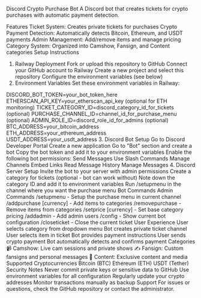 Discord Crypto Purchase Bot
A Discord bot that creates tickets for crypto purchases with automatic payment detection.

Features
Ticket System: Creates private tickets for purchases
Crypto Payment Detection: Automatically detects Bitcoin, Ethereum, and USDT payments
Admin Management: Add/remove items and manage pricing
Category System: Organized into Camshow, Fansign, and Content categories
Setup Instructions
1. Railway Deployment
Fork or upload this repository to GitHub
Connect your GitHub account to Railway
Create a new project and select this repository
Configure the environment variables (see below)
2. Environment Variables
Set these environment variables in Railway:

DISCORD_BOT_TOKEN=your_bot_token_here
ETHERSCAN_API_KEY=your_etherscan_api_key (optional for ETH monitoring)
TICKET_CATEGORY_ID=discord_category_id_for_tickets (optional)
PURCHASE_CHANNEL_ID=channel_id_for_purchase_menu (optional)
ADMIN_ROLE_ID=discord_role_id_for_admins (optional)
BTC_ADDRESS=your_bitcoin_address
ETH_ADDRESS=your_ethereum_address
USDT_ADDRESS=your_usdt_address
3. Discord Bot Setup
Go to Discord Developer Portal
Create a new application
Go to "Bot" section and create a bot
Copy the bot token and add it to your environment variables
Enable the following bot permissions:
Send Messages
Use Slash Commands
Manage Channels
Embed Links
Read Message History
Manage Messages
4. Discord Server Setup
Invite the bot to your server with admin permissions
Create a category for tickets (optional - bot can work without)
Note down the category ID and add it to environment variables
Run /setupmenu in the channel where you want the purchase menu
Bot Commands
Admin Commands
/setupmenu - Setup the purchase menu in current channel
/addpurchase <category> <item> <price> [currency] - Add items to categories
/removepurchase <category> <item> - Remove items from categories
/setprice <category> <price> [currency] - Set base category pricing
/addadmin <user> - Add admin users
/config - Show current bot configuration
/closeticket - Close the current ticket
User Experience
User selects category from dropdown menu
Bot creates private ticket channel
User selects item in ticket
Bot provides payment instructions
User sends crypto payment
Bot automatically detects and confirms payment
Categories
📹 Camshow: Live cam sessions and private shows
✍️ Fansign: Custom fansigns and personal messages
📱 Content: Exclusive content and media
Supported Cryptocurrencies
Bitcoin (BTC)
Ethereum (ETH)
USDT (Tether)
Security Notes
Never commit private keys or sensitive data to GitHub
Use environment variables for all configuration
Regularly update your crypto addresses
Monitor transactions manually as backup
Support
For issues or questions, check the GitHub repository or contact the administrator.

